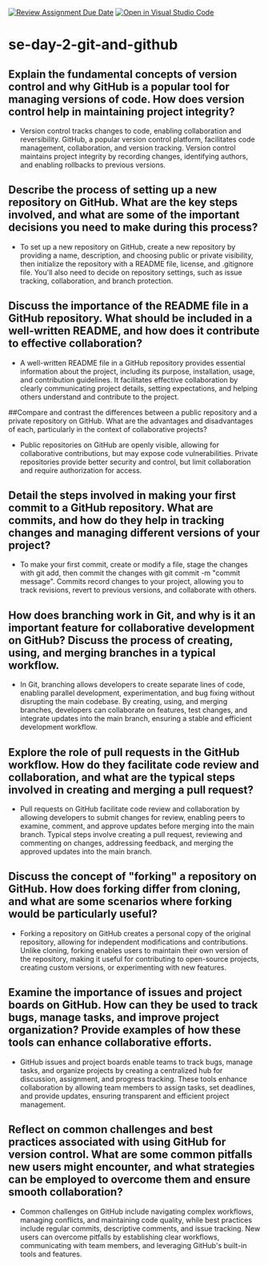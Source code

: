 [![Review Assignment Due Date](https://classroom.github.com/assets/deadline-readme-button-22041afd0340ce965d47ae6ef1cefeee28c7c493a6346c4f15d667ab976d596c.svg)](https://classroom.github.com/a/8wgCKhpZ)
[![Open in Visual Studio Code](https://classroom.github.com/assets/open-in-vscode-2e0aaae1b6195c2367325f4f02e2d04e9abb55f0b24a779b69b11b9e10269abc.svg)](https://classroom.github.com/online_ide?assignment_repo_id=18714149&assignment_repo_type=AssignmentRepo)
# se-day-2-git-and-github
## Explain the fundamental concepts of version control and why GitHub is a popular tool for managing versions of code. How does version control help in maintaining project integrity?
- Version control tracks changes to code, enabling collaboration and reversibility. GitHub, a popular version control platform, facilitates code management, collaboration, and version tracking. Version control maintains project integrity by recording changes, identifying authors, and enabling rollbacks to previous versions.

## Describe the process of setting up a new repository on GitHub. What are the key steps involved, and what are some of the important decisions you need to make during this process?
- To set up a new repository on GitHub, create a new repository by providing a name, description, and choosing public or private visibility, then initialize the 
  repository with a README file, license, and .gitignore file. You'll also need to decide on repository settings, such as issue tracking, collaboration, and 
  branch protection.

## Discuss the importance of the README file in a GitHub repository. What should be included in a well-written README, and how does it contribute to effective collaboration?
- A well-written README file in a GitHub repository provides essential information about the project, including its purpose, installation, usage, and contribution 
  guidelines. It facilitates effective collaboration by clearly communicating project details, setting expectations, and helping others understand and contribute 
  to the project.

##Compare and contrast the differences between a public repository and a private repository on GitHub. What are the advantages and disadvantages of each, particularly in the context of collaborative projects?
- Public repositories on GitHub are openly visible, allowing for collaborative contributions, but may expose code vulnerabilities. Private repositories provide 
  better security and control, but limit collaboration and require authorization for access.


## Detail the steps involved in making your first commit to a GitHub repository. What are commits, and how do they help in tracking changes and managing different versions of your project?
- To make your first commit, create or modify a file, stage the changes with git add, then commit the changes with git commit -m "commit message". Commits record 
 changes to your project, allowing you to track revisions, revert to previous versions, and collaborate with others.

## How does branching work in Git, and why is it an important feature for collaborative development on GitHub? Discuss the process of creating, using, and merging branches in a typical workflow.
- In Git, branching allows developers to create separate lines of code, enabling parallel development, experimentation, and bug fixing without disrupting the main 
  codebase. By creating, using, and merging branches, developers can collaborate on features, test changes, and integrate updates into the main branch, ensuring a 
  stable and efficient development workflow.

## Explore the role of pull requests in the GitHub workflow. How do they facilitate code review and collaboration, and what are the typical steps involved in creating and merging a pull request?
- Pull requests on GitHub facilitate code review and collaboration by allowing developers to submit changes for review, enabling peers to examine, comment, and 
  approve updates before merging into the main branch. Typical steps involve creating a pull request, reviewing and commenting on changes, addressing feedback, 
  and merging the approved updates into the main branch.

## Discuss the concept of "forking" a repository on GitHub. How does forking differ from cloning, and what are some scenarios where forking would be particularly useful?
- Forking a repository on GitHub creates a personal copy of the original repository, allowing for independent modifications and contributions. Unlike cloning, 
  forking enables users to maintain their own version of the repository, making it useful for contributing to open-source projects, creating custom versions, or 
  experimenting with new features.

## Examine the importance of issues and project boards on GitHub. How can they be used to track bugs, manage tasks, and improve project organization? Provide examples of how these tools can enhance collaborative efforts.
- GitHub issues and project boards enable teams to track bugs, manage tasks, and organize projects by creating a centralized hub for discussion, assignment, and 
  progress tracking. These tools enhance collaboration by allowing team members to assign tasks, set deadlines, and provide updates, ensuring transparent and 
  efficient project management.

## Reflect on common challenges and best practices associated with using GitHub for version control. What are some common pitfalls new users might encounter, and what strategies can be employed to overcome them and ensure smooth collaboration?
- Common challenges on GitHub include navigating complex workflows, managing conflicts, and maintaining code quality, while best practices include regular 
  commits, descriptive comments, and issue tracking. New users can overcome pitfalls by establishing clear workflows, communicating with team members, and 
  leveraging GitHub's built-in tools and features.

